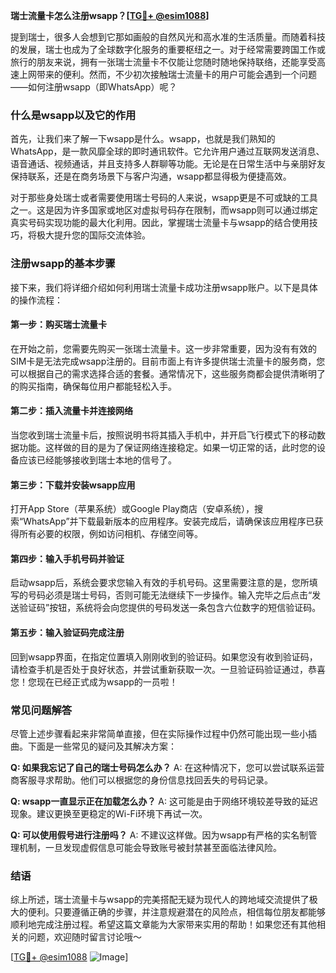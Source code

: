 **瑞士流量卡怎么注册wsapp？[[TG💪+ @esim1088](https://t.me/s/esim1088)]**

提到瑞士，很多人会想到它那如画般的自然风光和高水准的生活质量。而随着科技的发展，瑞士也成为了全球数字化服务的重要枢纽之一。对于经常需要跨国工作或旅行的朋友来说，拥有一张瑞士流量卡不仅能让您随时随地保持联络，还能享受高速上网带来的便利。然而，不少初次接触瑞士流量卡的用户可能会遇到一个问题——如何注册wsapp（即WhatsApp）呢？

### 什么是wsapp以及它的作用

首先，让我们来了解一下wsapp是什么。wsapp，也就是我们熟知的WhatsApp，是一款风靡全球的即时通讯软件。它允许用户通过互联网发送消息、语音通话、视频通话，并且支持多人群聊等功能。无论是在日常生活中与亲朋好友保持联系，还是在商务场景下与客户沟通，wsapp都显得极为便捷高效。

对于那些身处瑞士或者需要使用瑞士号码的人来说，wsapp更是不可或缺的工具之一。这是因为许多国家或地区对虚拟号码存在限制，而wsapp则可以通过绑定真实号码实现功能的最大化利用。因此，掌握瑞士流量卡与wsapp的结合使用技巧，将极大提升您的国际交流体验。

### 注册wsapp的基本步骤

接下来，我们将详细介绍如何利用瑞士流量卡成功注册wsapp账户。以下是具体的操作流程：

#### 第一步：购买瑞士流量卡
在开始之前，您需要先购买一张瑞士流量卡。这一步非常重要，因为没有有效的SIM卡是无法完成wsapp注册的。目前市面上有许多提供瑞士流量卡的服务商，您可以根据自己的需求选择合适的套餐。通常情况下，这些服务商都会提供清晰明了的购买指南，确保每位用户都能轻松入手。

#### 第二步：插入流量卡并连接网络
当您收到瑞士流量卡后，按照说明书将其插入手机中，并开启飞行模式下的移动数据功能。这样做的目的是为了保证网络连接稳定。如果一切正常的话，此时您的设备应该已经能够接收到瑞士本地的信号了。

#### 第三步：下载并安装wsapp应用
打开App Store（苹果系统）或Google Play商店（安卓系统），搜索“WhatsApp”并下载最新版本的应用程序。安装完成后，请确保该应用程序已获得所有必要的权限，例如访问相机、存储空间等。

#### 第四步：输入手机号码并验证
启动wsapp后，系统会要求您输入有效的手机号码。这里需要注意的是，您所填写的号码必须是瑞士号码，否则可能无法继续下一步操作。输入完毕之后点击“发送验证码”按钮，系统将会向您提供的号码发送一条包含六位数字的短信验证码。

#### 第五步：输入验证码完成注册
回到wsapp界面，在指定位置填入刚刚收到的验证码。如果您没有收到验证码，请检查手机是否处于良好状态，并尝试重新获取一次。一旦验证码验证通过，恭喜您！您现在已经正式成为wsapp的一员啦！

### 常见问题解答

尽管上述步骤看起来非常简单直接，但在实际操作过程中仍然可能出现一些小插曲。下面是一些常见的疑问及其解决方案：

**Q: 如果我忘记了自己的瑞士号码怎么办？**
A: 在这种情况下，您可以尝试联系运营商客服寻求帮助。他们可以根据您的身份信息找回丢失的号码记录。

**Q: wsapp一直显示正在加载怎么办？**
A: 这可能是由于网络环境较差导致的延迟现象。建议更换至更稳定的Wi-Fi环境下再试一次。

**Q: 可以使用假号进行注册吗？**
A: 不建议这样做。因为wsapp有严格的实名制管理机制，一旦发现虚假信息可能会导致账号被封禁甚至面临法律风险。

### 结语

综上所述，瑞士流量卡与wsapp的完美搭配无疑为现代人的跨地域交流提供了极大的便利。只要遵循正确的步骤，并注意规避潜在的风险点，相信每位朋友都能够顺利地完成注册过程。希望这篇文章能为大家带来实用的帮助！如果您还有其他相关的问题，欢迎随时留言讨论哦～ 

[[TG💪+ @esim1088](https://t.me/s/esim1088) ![Image](https://i.postimg.cc/4NQfJmqS/Snipaste-2025-05-13-00-14-12.png)]